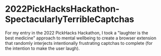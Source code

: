 # 2022PickHacksHackathon-SpectacularlyTerribleCaptchas
For my entry in the 2022 PickHacks Hackathon, I took a "laughter is the best medicine" approach to mental wellbeing to create a browser extension that randomly interjects intentionally frustrating captchas to complete (for the intention to make the user laugh).
